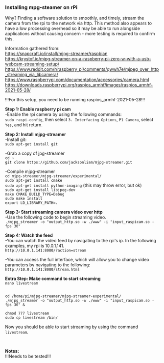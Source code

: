 ### Installing mpg-steamer on rPi

Why? Finding a software solution to smoothly, and timely, stream the camera from the rpi to the network via http. This method also appears to have a low processing overhead so it may be able to run alongside applications without causing concern - more testing is required to confirm this.  



Information gathered from:  
https://snapcraft.io/install/mjpg-streamer/raspbian  
https://krystof.io/mjpg-streamer-on-a-raspberry-pi-zero-w-with-a-usb-webcam-streaming-setup/  
https://www.reddit.com/r/raspberry_pi/comments/qwwh7e/mjpeg_over_http_streaming_via_libcamera/  
https://www.raspberrypi.com/documentation/accessories/camera.html  
https://downloads.raspberrypi.org/raspios_armhf/images/raspios_armhf-2021-05-28/  



!!!For this setup, you need to be running raspios_armhf-2021-05-28!!!  


**Step 1: Enable raspberry pi cam**  
-Enable the rpi camera by using the following commands:  
```sudo raspi-config```, then select ```3. Interfacing Options```, ```P1 Camera```, select ```Yes```, and hit return.

  

**Step 2: Install mjpg-streamer**  
-Install git:  
```sudo apt-get install git```   

-Grab a copy of jpg-streamer  
```cd ~```  
```git clone https://github.com/jacksonliam/mjpg-streamer.git```  

-Compile mjpg-streamer  
```cd mjpg-streamer/mjpg-streamer/experimental/```  
```sudo apt-get install cmake ```  
```sudo apt-get install python-imaging``` (this may throw error, but ok)  
```sudo apt-get install libjpeg-dev```  
```make CMAKE_BUILD_TYPE=Debug```  
```sudo make install```  
```export LD_LIBRARY_PATH=.```  

**Step 3: Start streaming camera video over http**  
-Use the following code to begin streaming video.   
```./mjpg_streamer -o "output_http.so -w ./www" -i "input_raspicam.so -fps 30"```    

  

**Step 4: Watch the feed**  
-You can watch the video feed by navigating to the rpi's ip. In the following examples, my rpi is 10.0.1.141.  
```http://10.0.1.141:8080/?action=stream```  

-You can access the full interface, which will allow you to change video parameters by navigating to the following:  
```http://10.0.1.141:8080/stream.html```  
  
    

**Extra Step: Make command to start streaming**  
```nano livestream```  
```
  
cd /home/pi/mjpg-streamer/mjpg-streamer-experimental/  
./mjpg_streamer -o "output_http.so -w ./www" -i "input_raspicam.so -fps 30" &  
```
  
```chmod 777 livestream```  
```sudo cp livestream /bin/```  
  
Now you should be able to start streaming by using the command ```livestream```.  
  
  
  
<br>  

**Notes:**  
!!!Needs to be tested!!! 
